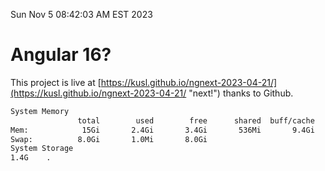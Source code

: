 Sun Nov  5 08:42:03 AM EST 2023

# Angular 16?


This project is live at [https://kusl.github.io/ngnext-2023-04-21/](https://kusl.github.io/ngnext-2023-04-21/ "next!") thanks to Github.

```bash
System Memory
               total        used        free      shared  buff/cache   available
Mem:            15Gi       2.4Gi       3.4Gi       536Mi       9.4Gi        11Gi
Swap:          8.0Gi       1.0Mi       8.0Gi
System Storage
1.4G	.
```
